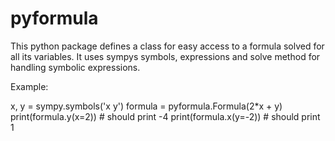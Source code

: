 # pyformula

This python package defines a class for easy access to a formula solved for all its variables.
It uses sympys symbols, expressions and solve method for handling symbolic expressions.

Example:

x, y = sympy.symbols('x y')
formula = pyformula.Formula(2*x + y)
print(formula.y(x=2))  # should print -4
print(formula.x(y=-2)) # should print 1
